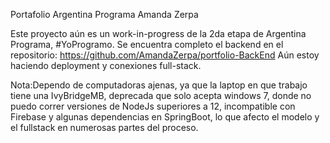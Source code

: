 Portafolio Argentina Programa Amanda Zerpa

Este proyecto aún es un work-in-progress de la 2da etapa de Argentina Programa, #YoProgramo.
Se encuentra completo el backend en el repositorio: https://github.com/AmandaZerpa/portfolio-BackEnd
Aún estoy haciendo deployment y conexiones full-stack.

Nota:Dependo de computadoras ajenas, ya que la laptop en que trabajo tiene una IvyBridgeMB, deprecada que solo acepta windows 7, donde no puedo correr versiones de NodeJs  superiores a 12, incompatible con Firebase y algunas dependencias en SpringBoot, lo que afecto el modelo y el fullstack en numerosas partes del proceso.

